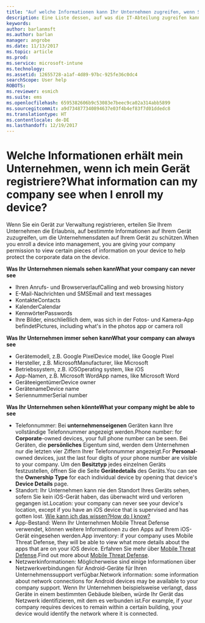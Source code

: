 ```yaml
---
title: "Auf welche Informationen kann Ihr Unternehmen zugreifen, wenn Sie Ihr Gerät registrieren? | Microsoft-Dokumentation"
description: Eine Liste dessen, auf was die IT-Abteilung zugreifen kann und auf was nicht.
keywords: 
author: barlanmsft
ms.author: barlan
manager: angrobe
ms.date: 11/13/2017
ms.topic: article
ms.prod: 
ms.service: microsoft-intune
ms.technology: 
ms.assetid: 12655728-a1af-4d89-97bc-925fe36c0dc4
searchScope: User help
ROBOTS: 
ms.reviewer: esmich
ms.suite: ems
ms.openlocfilehash: 6595382606b9c53083e7beec9ca02a314abb5899
ms.sourcegitcommit: a9d734877340894637e03f4b4ef83f7d01ddedc8
ms.translationtype: HT
ms.contentlocale: de-DE
ms.lasthandoff: 12/19/2017
---
```

# <a name="what-information-can-my-company-see-when-i-enroll-my-device"></a><span data-ttu-id="34cec-104">Welche Informationen erhält mein Unternehmen, wenn ich mein Gerät registriere?</span><span class="sxs-lookup"><span data-stu-id="34cec-104">What information can my company see when I enroll my device?</span></span>

<span data-ttu-id="34cec-105">Wenn Sie ein Gerät zur Verwaltung registrieren, erteilen Sie Ihrem Unternehmen die Erlaubnis, auf bestimmte Informationen auf Ihrem Gerät zuzugreifen, um die Unternehmensdaten auf Ihrem Gerät zu schützen.</span><span class="sxs-lookup"><span data-stu-id="34cec-105">When you enroll a device into management, you are giving your company permission to view certain pieces of information on your device to help protect the corporate data on the device.</span></span>

<span data-ttu-id="34cec-106">**Was Ihr Unternehmen niemals sehen kann**</span><span class="sxs-lookup"><span data-stu-id="34cec-106">**What your company can never see**</span></span>

- <span data-ttu-id="34cec-107">Ihren Anrufs- und Browserverlauf</span><span class="sxs-lookup"><span data-stu-id="34cec-107">Calling and web browsing history</span></span>
- <span data-ttu-id="34cec-108">E-Mail-Nachrichten und SMS</span><span class="sxs-lookup"><span data-stu-id="34cec-108">Email and text messages</span></span>
- <span data-ttu-id="34cec-109">Kontakte</span><span class="sxs-lookup"><span data-stu-id="34cec-109">Contacts</span></span>
- <span data-ttu-id="34cec-110">Kalender</span><span class="sxs-lookup"><span data-stu-id="34cec-110">Calendar</span></span>
-   <span data-ttu-id="34cec-111">Kennwörter</span><span class="sxs-lookup"><span data-stu-id="34cec-111">Passwords</span></span>
- <span data-ttu-id="34cec-112">Ihre Bilder, einschließlich dem, was sich in der Fotos- und Kamera-App befindet</span><span class="sxs-lookup"><span data-stu-id="34cec-112">Pictures, including what's in the photos app or camera roll</span></span>

<span data-ttu-id="34cec-113">**Was Ihr Unternehmen immer sehen kann**</span><span class="sxs-lookup"><span data-stu-id="34cec-113">**What your company can always see**</span></span>

- <span data-ttu-id="34cec-114">Gerätemodell, z.B. Google Pixel</span><span class="sxs-lookup"><span data-stu-id="34cec-114">Device model, like Google Pixel</span></span>
- <span data-ttu-id="34cec-115">Hersteller, z.B. Microsoft</span><span class="sxs-lookup"><span data-stu-id="34cec-115">Manufacturer, like Microsoft</span></span>
- <span data-ttu-id="34cec-116">Betriebssystem, z.B. iOS</span><span class="sxs-lookup"><span data-stu-id="34cec-116">Operating system, like iOS</span></span>
- <span data-ttu-id="34cec-117">App-Namen, z.B. Microsoft Word</span><span class="sxs-lookup"><span data-stu-id="34cec-117">App names, like Microsoft Word</span></span>
- <span data-ttu-id="34cec-118">Geräteeigentümer</span><span class="sxs-lookup"><span data-stu-id="34cec-118">Device owner</span></span>
- <span data-ttu-id="34cec-119">Gerätename</span><span class="sxs-lookup"><span data-stu-id="34cec-119">Device name</span></span>
- <span data-ttu-id="34cec-120">Seriennummer</span><span class="sxs-lookup"><span data-stu-id="34cec-120">Serial number</span></span>

<span data-ttu-id="34cec-121">**Was Ihr Unternehmen sehen könnte**</span><span class="sxs-lookup"><span data-stu-id="34cec-121">**What your company might be able to see**</span></span>

-  <span data-ttu-id="34cec-122">Telefonnummer: Bei **unternehmenseigenen** Geräten kann Ihre vollständige Telefonnummer angezeigt werden.</span><span class="sxs-lookup"><span data-stu-id="34cec-122">Phone number: for **Corporate**-owned devices, your full phone number can be seen.</span></span> <span data-ttu-id="34cec-123">Bei Geräten, die **persönliches** Eigentum sind, werden dem Unternehmen nur die letzten vier Ziffern Ihrer Telefonnummer angezeigt.</span><span class="sxs-lookup"><span data-stu-id="34cec-123">For **Personal**-owned devices, just the last four digits of your phone number are visible to your company.</span></span> <span data-ttu-id="34cec-124">Um den **Besitztyp** jedes einzelnen Geräts festzustellen, öffnen Sie die Seite **Gerätedetails** des Geräts.</span><span class="sxs-lookup"><span data-stu-id="34cec-124">You can see the **Ownership Type** for each individual device  by opening that device's **Device Details** page.</span></span>
-  <span data-ttu-id="34cec-125">Standort: Ihr Unternehmen kann nie den Standort Ihres Geräts sehen, sofern Sie kein iOS-Gerät haben, das überwacht wird und verloren gegangen ist.</span><span class="sxs-lookup"><span data-stu-id="34cec-125">Location: your company can never see your device's location, except if you have an iOS device that is supervised and has gotten lost.</span></span> [<span data-ttu-id="34cec-126">Wie kann ich das wissen?</span><span class="sxs-lookup"><span data-stu-id="34cec-126">How do I know?</span></span>](https://go.microsoft.com/fwlink/?linkid=853816)
- <span data-ttu-id="34cec-127">App-Bestand: Wenn Ihr Unternehmen Mobile Threat Defense verwendet, können weitere Informationen zu den Apps auf Ihrem iOS-Gerät eingesehen werden.</span><span class="sxs-lookup"><span data-stu-id="34cec-127">App inventory: if your company uses Mobile Threat Defense, they will be able to view what more details about the apps that are on your iOS device.</span></span> <span data-ttu-id="34cec-128">Erfahren Sie mehr über [Mobile Threat Defense](you-are-prompted-to-install-mtd-ios.md).</span><span class="sxs-lookup"><span data-stu-id="34cec-128">Find out more about [Mobile Threat Defense](you-are-prompted-to-install-mtd-ios.md).</span></span>
- <span data-ttu-id="34cec-129">Netzwerkinformationen: Möglicherweise sind einige Informationen über Netzwerkverbindungen für Android-Geräte für Ihren Unternehmenssupport verfügbar.</span><span class="sxs-lookup"><span data-stu-id="34cec-129">Network information: some information about network connections for Android devices may be available to your company support.</span></span> <span data-ttu-id="34cec-130">Wenn Ihr Unternehmen beispielsweise verlangt, dass Geräte in einem bestimmten Gebäude bleiben, würde Ihr Gerät das Netzwerk identifizieren, mit dem es verbunden ist.</span><span class="sxs-lookup"><span data-stu-id="34cec-130">For example, if your company requires devices to remain within a certain building, your device would identify the network where it is connected.</span></span> 
